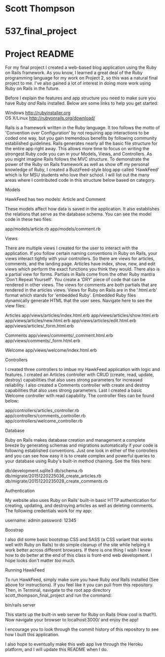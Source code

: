 # Scott Thompson
# 537_final_project
# Project README

For my final project I created a web-based blog application using the Ruby on Rails framework. As you know, I learned a great deal of the Ruby programming language for my work on Project 2, so this was a natural final project to me. I've also gained a lot of interest in doing more work using Ruby on Rails in the future. 


Before I explain the features and app structure you need to make sure you have Ruby *and* Rails installed. Below are some links to help you get started:

Windows http://rubyinstaller.org<br>
OS X/Linux http://rubyonrails.org/download/<br>

Rails is a framework written in the Ruby language. It too follows the motto of 'Convention over Configuration' by not requiring app interactions to be coded one way, but you gain tremendous benefits by following community established guidelines. Rails generates nearly all the basic file structure for the entire app right away. This allows more time to focus on writing the strongest Ruby code you can in your Models, Views, and Controllers. As you might imagine Rails follows the MVC structure. To demonstrate the power of the Ruby on Rails framework as well as show off my personal knowledge of Ruby, I created a BuzzFeed-style blog app called 'HawkFeed' which is for MSU students who love their school. I will list out the many areas where I contributed code in this structure below based on category.

Models

HawkFeed has two models: Article and Comment

These models affect how data is saved in the application. It also establishes the relations that serve as the database schema. You can see the model code in these two files:

  app/models/article.rb
  app/models/comment.rb

Views

There are multiple views I created for the user to interact with the application. If you follow certain naming conventions in Ruby on Rails, your views interact tightly with your controllers. So there are views for articles, comments, and the landing page. Articles have index, show, new, and edit views which perform the exact functions you think they would. There also is a partial view for forms. Partials in Rails come from the other Ruby mantra 'Don't Repeat Yourself'. You create a 'DRY' piece of code that can be rendered in other views. The views for comments are both partials that are rendered in the articles views. Views for Ruby on Rails are in the '.html.erb' format which stands for 'embedded Ruby'. Embedded Ruby files dynamically generate HTML that the user sees. Navigate here to see the view files:

  Articles
    app/views/articles/index.html.erb
    app/views/articles/show.html.erb
    app/views/articles/new.html.erb
    app/views/articles/edit.html.erb
    app/views/articles/_form.html.erb
    
  Comments
    app/views/comments/_comment.html.erb
    app/views/comments/_form.html.erb
  
  Welcome
    app/views/welcome/index.html.erb

Controllers

I created three controllers to imbue my HawkFeed application with logic and features. I created an Articles controller with CRUD (create, read, update, destroy) capabilities that also uses strong parameters for increased reliability. I also created a Comments controller with create and destroy capabilities that also uses strong parameters. Last I created a basic Welcome controller with read capability. The controller files can be found below:

  app/controllers/articles_controller.rb
  app/controllers/comments_controller.rb
  app/controllers/welcome_controller.rb

Database

Ruby on Rails makes database creation and management a complete breeze by generating schemas and migrations automatically if your code is following established conventions. Just one look in either of the controllers and you can see how easy it is to create complex and powerful queries to your database using Ruby's built-in method chaining. See the files here:

  db/development.sqlite3
  db/schema.rb
  db/migrate/20151220225036_create_articles.rb
  db/migrate/20151220235028_create_comments.rb

Authentication

My website also uses Ruby on Rails' built-in basic HTTP authentication for creating, updating, and destroying articles as well as deleting comments. The following credentials work for my app:

  username: admin
  password: 12345
  
Boostrap

I also did some basic bootstrap CSS and SASS (a CSS variant that works well with Ruby on Rails) to do simple cleanup of the site while helping it work better across different browsers. If there is one thing I wish I knew how to do better at the end of this class is front-end web development. I hope looks don't matter *too* much.

Running HawkFeed

To run HawkFeed, simply make sure you have Ruby *and* Rails installed (See above for instructions). If you feel like it you can pull from this repository. Then, in Terminal, navigate to the root app directory scott_thompson_final_project and run the command:

  bin/rails server
  
This starts up the built-in web server for Ruby on Rails (How cool is that?!). Now navigate your browser to localhost:3000/ and enjoy the app!

I encourage you to look through the commit history of this repository to see how I built this application. 

I also hope to eventually make this web app live through the Heroku platform, and I will update this README when I do.
